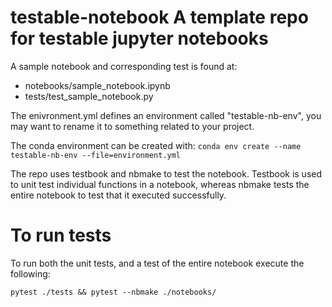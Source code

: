 # testable-notebook A template repo for testable jupyter notebooks

A sample notebook and corresponding test is found at:
 * notebooks/sample_notebook.ipynb
 * tests/test_sample_notebook.py

The enivronment.yml defines an environment called "testable-nb-env", you may want to 
rename it to something related to your project. 

The conda environment can be created with: ```conda env create --name testable-nb-env --file=environment.yml```

The repo uses testbook and nbmake to test the notebook. Testbook is used to unit test individual
functions in a notebook, whereas nbmake tests the entire notebook to test that it executed successfully.

# To run tests

To run both the unit tests, and a test of the entire notebook execute the following:

```pytest ./tests && pytest --nbmake ./notebooks/```



